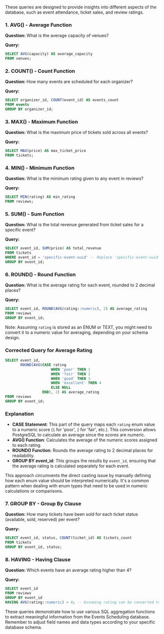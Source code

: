 These queries are designed to provide insights into different aspects of the database, such as event attendance, ticket sales, and review ratings.

### 1. AVG() - Average Function

**Question:** What is the average capacity of venues?

**Query:**
```sql
SELECT AVG(capacity) AS average_capacity
FROM venues;
```

### 2. COUNT() - Count Function

**Question:** How many events are scheduled for each organizer?

**Query:**
```sql
SELECT organizer_id, COUNT(event_id) AS events_count
FROM events
GROUP BY organizer_id;
```

### 3. MAX() - Maximum Function

**Question:** What is the maximum price of tickets sold across all events?

**Query:**
```sql
SELECT MAX(price) AS max_ticket_price
FROM tickets;
```

### 4. MIN() - Minimum Function

**Question:** What is the minimum rating given to any event in reviews?

**Query:**
```sql
SELECT MIN(rating) AS min_rating
FROM reviews;
```

### 5. SUM() - Sum Function

**Question:** What is the total revenue generated from ticket sales for a specific event?

**Query:**
```sql
SELECT event_id, SUM(price) AS total_revenue
FROM tickets
WHERE event_id = 'specific-event-uuid' -- Replace 'specific-event-uuid' with the actual event UUID
GROUP BY event_id;
```

### 6. ROUND() - Round Function

**Question:** What is the average rating for each event, rounded to 2 decimal places?

**Query:**
```sql
SELECT event_id, ROUND(AVG(rating::numeric), 2) AS average_rating
FROM reviews
GROUP BY event_id;
```
Note: Assuming `rating` is stored as an ENUM or TEXT, you might need to convert it to a numeric value for averaging, depending on your schema design.

### Corrected Query for Average Rating

```sql
SELECT event_id, 
       ROUND(AVG(CASE rating 
                     WHEN 'poor' THEN 1
                     WHEN 'fair' THEN 2
                     WHEN 'good' THEN 3
                     WHEN 'excellent' THEN 4
                     ELSE NULL
                 END), 2) AS average_rating
FROM reviews
GROUP BY event_id;
```

### Explanation

- **CASE Statement**: This part of the query maps each `rating` enum value to a numeric score (`1` for 'poor', `2` for 'fair', etc.). This conversion allows PostgreSQL to calculate an average since the scores are numeric.
- **AVG() Function**: Calculates the average of the numeric scores assigned to each rating.
- **ROUND() Function**: Rounds the average rating to 2 decimal places for readability.
- **GROUP BY event_id**: This groups the results by `event_id`, ensuring that the average rating is calculated separately for each event.

This approach circumvents the direct casting issue by manually defining how each enum value should be interpreted numerically. It's a common pattern when dealing with enum types that need to be used in numeric calculations or comparisons.

### 7. GROUP BY - Group By Clause

**Question:** How many tickets have been sold for each ticket status (available, sold, reserved) per event?

**Query:**
```sql
SELECT event_id, status, COUNT(ticket_id) AS tickets_count
FROM tickets
GROUP BY event_id, status;
```

### 8. HAVING - Having Clause

**Question:** Which events have an average rating higher than 4?

**Query:**
```sql
SELECT event_id
FROM reviews
GROUP BY event_id
HAVING AVG(rating::numeric) > 4; -- Assuming rating can be converted to numeric
```

These queries demonstrate how to use various SQL aggregation functions to extract meaningful information from the Events Scheduling database. Remember to adjust field names and data types according to your specific database schema.